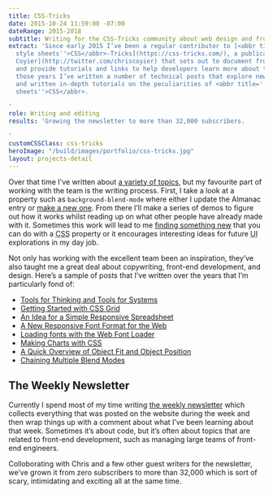 ```yaml
---
title: CSS-Tricks
date: 2015-10-24 11:59:00 -07:00
dateRange: 2015-2018
subtitle: Writing for the CSS-Tricks community about web design and front-end development.
extract: 'Since early 2015 I’ve been a regular contributor to [<abbr title=''Cascading
  style sheets''>CSS</abbr>-Tricks](https://css-tricks.com/), a publication by [Chris
  Coyier](http://twitter.com/chriscoyier) that sets out to document front-end technology
  and provide tutorials and links to help developers learn more about the web. Over
  those years I’ve written a number of technical posts that explore new browser features
  and written in-depth tutorials on the peculiarities of <abbr title=''Cascading style
  sheets''>CSS</abbr>.

'
role: Writing and editing
results: 'Growing the newsletter to more than 32,000 subscribers.

'
customCSSClass: css-tricks
heroImage: "/build/images/portfolio/css-tricks.jpg"
layout: projects-detail
---
```


Over that time I've written about [a variety of topics](https://css-tricks.com/author/robinrendle/), but my favourite part of working with the team is the writing process. First, I take a look at a property such as `background-blend-mode` where either I update the Almanac entry or [make a new one](https://css-tricks.com/almanac/properties/b/background-blend-mode/). From there I’ll make a series of demos to figure out how it works whilst reading up on what other people have already made with it. Sometimes this work will lead to me [finding something new](https://css-tricks.com/chaining-multiple-blend-modes/) that you can do with a <abbr title='cascading style sheets'>CSS</abbr> property or it encourages interesting ideas for future <abbr title='user interface'>UI</abbr> explorations in my day job.

Not only has working with the excellent team been an inspiration, they’ve also taught me a great deal about copywriting, front-end development, and design. Here’s a sample of posts that I’ve written over the years that I’m particularly fond of:

- [Tools for Thinking and Tools for Systems](https://css-tricks.com/tools-thinking-tools-systems)
- [Getting Started with CSS Grid](https://css-tricks.com/getting-started-css-grid)
- [An Idea for a Simple Responsive Spreadsheet](https://css-tricks.com/idea-simple-responsive-spreadsheet)
- [A New Responsive Font Format for the Web](https://css-tricks.com/a-new-responsive-font-format-for-the-web/)
- [Loading fonts with the Web Font Loader](https://css-tricks.com/loading-web-fonts-with-the-web-font-loader/)
- [Making Charts with CSS](https://css-tricks.com/making-charts-with-css/)
- [A Quick Overview of Object Fit and Object Position](https://css-tricks.com/on-object-fit-and-object-position/)
- [Chaining Multiple Blend Modes](https://css-tricks.com/chaining-multiple-blend-modes/)

## The Weekly Newsletter

Currently I spend most of my time writing [the weekly newsletter](http://css-tricks.com/newsletter) which collects everything that was posted on the website during the week and then wrap things up with a comment about what I’ve been learning about that week. Sometimes it’s about code, but it’s often about topics that are related to front-end development, such as managing large teams of front-end engineers.

Colloborating with Chris and a few other guest writers for the newsletter, we’ve grown it from zero subscribers to more than 32,000 which is sort of scary, intimidating and exciting all at the same time.
